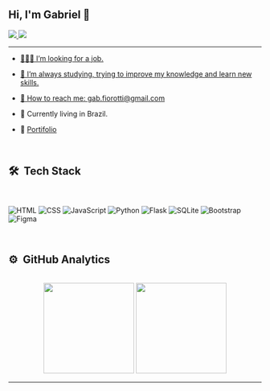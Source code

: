 ## Hi, I'm Gabriel 👋

<a target="_blank" href="https://gabrielfiorotti.github.io/PersonalWebsite/">
<img src="https://img.shields.io/badge/website-000000?style=for-the-badge&logo=About.me&logoColor=white"</a>

<a target="_blank" href="https://www.linkedin.com/in/gabriel-fiorotti-2033b526a/">
<img src="https://img.shields.io/badge/LinkedIn-0077B5?style=for-the-badge&logo=linkedin&logoColor=white"</a>
<hr>

- 🧑🏻‍💻 I’m looking for a job.

- 📝  I’m always studying, trying to improve my knowledge and learn new skills.

- 🚀  How to reach me: gab.fiorotti@gmail.com
  
- 📍 Currently living in Brazil.

- 💼 [Portifolio](https://gabrielfiorotti.github.io/PersonalWebsite/)
  
<br>

## 🛠 &nbsp;Tech Stack
<br>

![HTML](https://img.shields.io/badge/HTML5-E34F26?style=for-the-badge&logo=html5&logoColor=white)
![CSS](https://img.shields.io/badge/CSS3-1572B6?style=for-the-badge&logo=css3&logoColor=white)
![JavaScript](https://img.shields.io/badge/JavaScript-F7DF1E?style=for-the-badge&logo=javascript&logoColor=black)
![Python](https://img.shields.io/badge/Python-3776AB?style=for-the-badge&logo=python&logoColor=white)
![Flask](https://img.shields.io/badge/Flask-000000?style=for-the-badge&logo=flask&logoColor=white)
![SQLite](https://img.shields.io/badge/SQLite-07405E?style=for-the-badge&logo=sqlite&logoColor=white)
![Bootstrap](https://img.shields.io/badge/Bootstrap-563D7C?style=for-the-badge&logo=bootstrap&logoColor=white)
![Figma](https://img.shields.io/badge/Figma-F24E1E?style=for-the-badge&logo=figma&logoColor=white)

<br>

## ⚙️ &nbsp;GitHub Analytics
<br>

<div align="center">
  <img height="180em" src="https://github-readme-stats.vercel.app/api?username=gabrielfiorotti&show_icons=true&theme=dark">

  <img height="180em" src="https://github-readme-stats.vercel.app/api/top-langs/?username=gabrielfiorotti&layout=compact&langs_count=7&theme=dark"/>
</div>

<hr>
